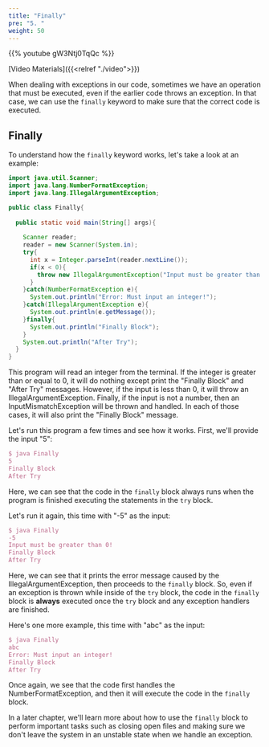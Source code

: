 ```yaml
---
title: "Finally"
pre: "5. "
weight: 50
---
```


{{% youtube gW3Ntj0TqQc %}}

[Video Materials]({{<relref "./video">}})

When dealing with exceptions in our code, sometimes we have an operation that must be executed, even if the earlier code throws an exception. In that case, we can use the `finally` keyword to make sure that the correct code is executed.

## Finally

To understand how the `finally` keyword works, let's take a look at an example:

```java
import java.util.Scanner;
import java.lang.NumberFormatException;
import java.lang.IllegalArgumentException;

public class Finally{
  
  public static void main(String[] args){
    
    Scanner reader;
    reader = new Scanner(System.in);
    try{
      int x = Integer.parseInt(reader.nextLine());
      if(x < 0){
        throw new IllegalArgumentException("Input must be greater than 0!");
      }
    }catch(NumberFormatException e){
      System.out.println("Error: Must input an integer!");
    }catch(IllegalArgumentException e){
      System.out.println(e.getMessage());
    }finally{
      System.out.println("Finally Block");
    }
    System.out.println("After Try");
  }
}
```

This program will read an integer from the terminal. If the integer is greater than or equal to 0, it will do nothing except print the "Finally Block" and  "After Try" messages. However, if the input is less than 0, it will throw an IllegalArgumentException. Finally, if the input is not a number, then an InputMismatchException will be thrown and handled. In each of those cases, it will also print the "Finally Block" message. 

Let's run this program a few times and see how it works. First, we'll provide the input "5":

```tex
$ java Finally
5
Finally Block
After Try
```

Here, we can see that the code in the `finally` block always runs when the program is finished executing the statements in the `try` block.

Let's run it again, this time with "-5" as the input:

```tex
$ java Finally
-5
Input must be greater than 0!
Finally Block
After Try
```

Here, we can see that it prints the error message caused by the IllegalArgumentException, then proceeds to the `finally` block. So, even if an exception is thrown while inside of the `try` block, the code in the `finally` block is **always** executed once the `try` block and any exception handlers are finished. 

Here's one more example, this time with "abc" as the input:

```tex
$ java Finally
abc
Error: Must input an integer!
Finally Block
After Try
```

Once again, we see that the code first handles the NumberFormatException, and then it will execute the code in the `finally` block. 

In a later chapter, we'll learn more about how to use the `finally` block to perform important tasks such as closing open files and making sure we don't leave the system in an unstable state when we handle an exception. 



